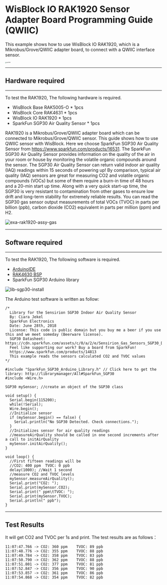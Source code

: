 # WisBlock IO RAK1920 Sensor Adapter Board Programming Guide (QWIIC)

This example shows how to use WisBlock IO RAK1920, which is a Mikrobus/Grove/QWIIC adapter board, to connect with a QWIIC interface sensor.

<img src="../../../../assets/repo/rak1920.png" alt="rak1920" style="zoom:25%;" />

----
## Hardware required
----
To test the RAK1920, The following hardware is required.

- WisBlock Base RAK5005-O  *  1pcs    
- WisBlock Core RAK4631  *  1pcs    
- WisBlock IO RAK1920      *  1pcs    
- SparkFun SGP30 Air Quality Sensor     *  1pcs    

RAK1920 is a Mikrobus/Grove/QWIIC adapter board which can be connected to Mikrobus/Grove/QWIIC sensor. This guide shows how to use QWIIC sensor with WisBlock. Here we choose SparkFun SGP30 Air Quality Sensor from https://www.sparkfun.com/products/16531.  The SparkFun SGP30 Air Quality Sensor provides information on the quality of the air in your room or house by monitoring the volatile organic compounds around the sensor. The SGP30 Air Quality Sensor can return valid indoor air quality (IAQ) readings within 15 seconds of powering up! By comparison, typical air quality (IAQ) sensors are great for measuring CO2 and volatile organic compounds (VOCs) but some of them require a burn-in time of 48 hours and a 20-min start up time. Along with a very quick start-up time, the SGP30 is very resistant to contamination from other gases to ensure low drift and long-term stability for extremely reliable results. You can read the SGP30 gas sensor output measurements of total VOCs (TVOC) in parts per billion (ppb), carbon dioxide (CO2) equivalent in parts per million (ppm) and H2. 

![exa-rak1920-assy-gas](../../../../assets/repo/exa-rak1920-assy-gas.png)

----
## Software required
----
To test the RAK1920, The following software is required.

- [ArduinoIDE](https://www.arduino.cc/en/Main/Software)
- [RAK4630 BSP](https://github.com/RAKWireless/RAK-nRF52-Arduino)    
- SparkFun SGP30 Arduino library


![lib-sgp30-install](../../../../assets/Arduino/lib-sgp30-install.png)

The Arduino test software is written as follow:

```
/*
  Library for the Sensirion SGP30 Indoor Air Quality Sensor
  By: Ciara Jekel
  SparkFun Electronics
  Date: June 28th, 2018
  License: This code is public domain but you buy me a beer if you use this and we meet someday (Beerware license).
  SGP30 Datasheet: https://cdn.sparkfun.com/assets/c/0/a/2/e/Sensirion_Gas_Sensors_SGP30_Datasheet.pdf
  Feel like supporting our work? Buy a board from SparkFun!
  https://www.sparkfun.com/products/14813
  This example reads the sensors calculated CO2 and TVOC values
*/

#include "SparkFun_SGP30_Arduino_Library.h" // Click here to get the library: http://librarymanager/All#SparkFun_SGP30
#include <Wire.h>

SGP30 mySensor; //create an object of the SGP30 class

void setup() {
  Serial.begin(115200);
  while(!Serial);
  Wire.begin();
  //Initialize sensor
  if (mySensor.begin() == false) {
    Serial.println("No SGP30 Detected. Check connections.");
  }
  //Initializes sensor for air quality readings
  //measureAirQuality should be called in one second increments after a call to initAirQuality
  mySensor.initAirQuality();
}

void loop() {
  //First fifteen readings will be
  //CO2: 400 ppm  TVOC: 0 ppb
  delay(1000); //Wait 1 second
  //measure CO2 and TVOC levels
  mySensor.measureAirQuality();
  Serial.print("CO2: ");
  Serial.print(mySensor.CO2);
  Serial.print(" ppm\tTVOC: ");
  Serial.print(mySensor.TVOC);
  Serial.println(" ppb");
}
```



----
## Test Results
It will get CO2 and TVOC per 1s and print. The test results are as follows：

```
11:07:47.766 -> CO2: 360 ppm	TVOC: 89 ppb
11:07:48.776 -> CO2: 355 ppm	TVOC: 88 ppb
11:07:49.784 -> CO2: 358 ppm	TVOC: 83 ppb
11:07:50.790 -> CO2: 362 ppm	TVOC: 88 ppb
11:07:51.801 -> CO2: 377 ppm	TVOC: 81 ppb
11:07:52.847 -> CO2: 356 ppm	TVOC: 90 ppb
11:07:53.857 -> CO2: 361 ppm	TVOC: 86 ppb
11:07:54.868 -> CO2: 354 ppm	TVOC: 82 ppb

```

